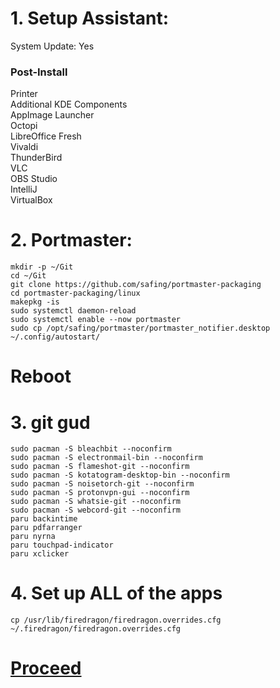 # 1. Setup Assistant:
System Update: Yes

### Post-Install
Printer<br>
Additional KDE Components<br>
AppImage Launcher<br>
Octopi<br>
LibreOffice Fresh<br>
Vivaldi<br>
ThunderBird<br>
VLC<br>
OBS Studio<br>
IntelliJ<br>
VirtualBox<br>

# 2. Portmaster:

```
mkdir -p ~/Git
cd ~/Git
git clone https://github.com/safing/portmaster-packaging
cd portmaster-packaging/linux
makepkg -is
sudo systemctl daemon-reload
sudo systemctl enable --now portmaster
sudo cp /opt/safing/portmaster/portmaster_notifier.desktop ~/.config/autostart/
```

# Reboot

# 3. git gud

```
sudo pacman -S bleachbit --noconfirm 
sudo pacman -S electronmail-bin --noconfirm
sudo pacman -S flameshot-git --noconfirm 
sudo pacman -S kotatogram-desktop-bin --noconfirm 
sudo pacman -S noisetorch-git --noconfirm 
sudo pacman -S protonvpn-gui --noconfirm 
sudo pacman -S whatsie-git --noconfirm 
sudo pacman -S webcord-git --noconfirm 
paru backintime
paru pdfarranger
paru nyrna
paru touchpad-indicator
paru xclicker
```

# 4. Set up ALL of the apps

```
cp /usr/lib/firedragon/firedragon.overrides.cfg ~/.firedragon/firedragon.overrides.cfg
```

# [Proceed](https://github.com/hookstdev/OmniGuides/blob/omni/OS/Android/nqmido.md)
